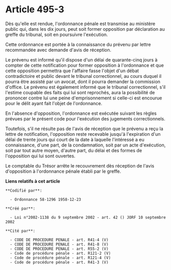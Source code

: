 # Article 495-3

Dès qu'elle est rendue, l'ordonnance pénale est transmise au ministère public qui, dans les dix jours, peut soit former
opposition par déclaration au greffe du tribunal, soit en poursuivre l'exécution.

Cette ordonnance est portée à la connaissance du prévenu par lettre recommandée avec demande d'avis de réception.

Le prévenu est informé qu'il dispose d'un délai de quarante-cinq jours à compter de cette notification pour former opposition
à l'ordonnance et que cette opposition permettra que l'affaire fasse l'objet d'un débat contradictoire et public devant le
tribunal correctionnel, au cours duquel il pourra être assisté par un avocat, dont il pourra demander la commission d'office.
Le prévenu est également informé que le tribunal correctionnel, s'il l'estime coupable des faits qui lui sont reprochés, aura
la possibilité de prononcer contre lui une peine d'emprisonnement si celle-ci est encourue pour le délit ayant fait l'objet
de l'ordonnance.

En l'absence d'opposition, l'ordonnance est exécutée suivant les règles prévues par le présent code pour l'exécution des
jugements correctionnels.

Toutefois, s'il ne résulte pas de l'avis de réception que le prévenu a reçu la lettre de notification, l'opposition reste
recevable jusqu'à l'expiration d'un délai de trente jours qui court de la date à laquelle l'intéressé a eu connaissance,
d'une part, de la condamnation, soit par un acte d'exécution, soit par tout autre moyen, d'autre part, du délai et des formes
de l'opposition qui lui sont ouvertes.

Le comptable du Trésor arrête le recouvrement dès réception de l'avis d'opposition à l'ordonnance pénale établi par le
greffe.

**Liens relatifs à cet article**

	**Codifié par**:

	  - Ordonnance 58-1296 1958-12-23

	**Créé par**:

	  - Loi n°2002-1138 du 9 septembre 2002 - art. 42 () JORF 10 septembre 2002

	**Cité par**:

	  - CODE DE PROCEDURE PENALE - art. R41-4 (V)
	  - CODE DE PROCEDURE PENALE - art. R41-8 (V)
	  - CODE DE PROCEDURE PENALE - art. R55-2 (V)
	  - Code de procédure pénale - art. R121-2 (V)
	  - Code de procédure pénale - art. R121-4 (V)
	  - Code de procédure pénale - art. R41-3 (V)
